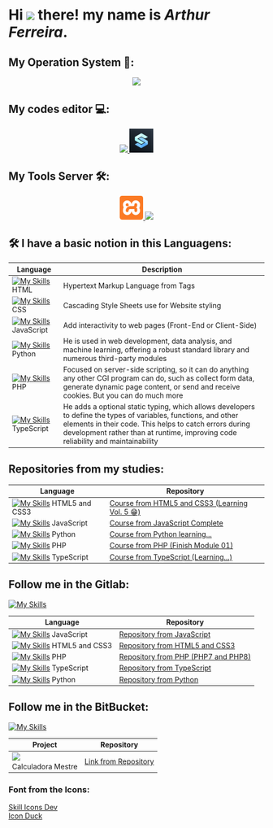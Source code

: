 # Hi <img src="https://raw.githubusercontent.com/kaueMarques/kaueMarques/master/hi.gif" height="30px"> there! my name is *Arthur Ferreira*.

## My Operation System 🔧:
<p align="center">
  <a her="https://skillicons.dev">
    <img src="https://skillicons.dev/icons?i=windows" />
  </a>
</p>

## My codes editor 💻:
<p align="center">
  <a href="https://skillicons.dev">
    <img src="https://skillicons.dev/icons?i=vscode,pycharm,mysql" />
  </a>
  <a href="https://spck.io/">
    <img src="icons/spck-code-editor-icon.png" heigth="47px" width="47px" />
  </a>
</p>

## My Tools Server 🛠:
<p align="center">
  <a href="https://iconduck.com/icons/95096/xampp">
    <img src="icons/xampp.svg" height="47px" />
  </a>
  <a href="https://skillicons.dev">
    <img src="https://skillicons.dev/icons?i=nodejs" />
  </a>
</p>

## 🛠 I have a basic notion in this Languagens:
| Language | Description |
|------------|-----------|
| [![My Skills](https://skillicons.dev/icons?i=html)](https://skillicons.dev) HTML | Hypertext Markup Language from Tags |
| [![My Skills](https://skillicons.dev/icons?i=css)](https://skillicons.dev) CSS | Cascading Style Sheets use for Website styling |
| [![My Skills](https://skillicons.dev/icons?i=js)](https://skillicons.dev) JavaScript | Add interactivity to web pages (Front-End or Client-Side) |
| [![My Skills](https://skillicons.dev/icons?i=py)](https://skillicons.dev) Python | He is used in web development, data analysis, and machine learning, offering a robust standard library and numerous third-party modules |
| [![My Skills](https://skillicons.dev/icons?i=php)](https://skillicons.dev) PHP | Focused on server-side scripting, so it can do anything any other CGI program can do, such as collect form data, generate dynamic page content, or send and receive cookies. But you can do much more  |
| [![My Skills](https://skillicons.dev/icons?i=ts)](https://skillicons.dev) TypeScript | He adds a optional static typing, which allows developers to define the types of variables, functions, and other elements in their code. This helps to catch errors during development rather than at runtime, improving code reliability and maintainability |

## Repositories from my studies:
| Language | Repository |
|------------|-----------|
| [![My Skills](https://skillicons.dev/icons?i=html,css)](https://skillicons.dev) HTML5 and CSS3 | [Course from HTML5 and CSS3 (Learning Vol. 5 😁)](https://github.com/arthurferreira-dev/HTML---CSS) |
| [![My Skills](https://skillicons.dev/icons?i=js)](https://skillicons.dev) JavaScript | [Course from JavaScript Complete](https://github.com/arthurferreira-dev/Javascript) |
| [![My Skills](https://skillicons.dev/icons?i=py)](https://skillicons.dev) Python | [Course from Python learning...](https://github.com/arthurferreira-dev/Python) |
| [![My Skills](https://skillicons.dev/icons?i=php)](https://skillicons.dev) PHP | [Course from PHP (Finish Module 01)](https://github.com/arthurferreira-dev/PHP-Moderno) |
| [![My Skills](https://skillicons.dev/icons?i=ts)](https://skillicons.dev) TypeScript | [Course from TypeScript (Learning...)](https://github.com/arthurferreira-dev/TypeScript) |

## Follow me in the Gitlab:
[![My Skills](https://skillicons.dev/icons?i=gitlab)](https://skillicons.dev)

| Language | Repository |
|------------|-----------|
| [![My Skills](https://skillicons.dev/icons?i=js)](https://skillicons.dev) JavaScript | [Repository from JavaScript](https://gitlab.com/arthurferreira-dev/Javascript) |
| [![My Skills](https://skillicons.dev/icons?i=html,css)](https://skillicons.dev) HTML5 and CSS3 |[Repository from HTML5 and CSS3](https://gitlab.com/arthurferreira-dev/HTML-CSS) |
| [![My Skills](https://skillicons.dev/icons?i=php)](https://skillicons.dev) PHP | [Repository from PHP (PHP7 and PHP8)](https://gitlab.com/arthurferreira-dev/PHP-Moderno) |
| [![My Skills](https://skillicons.dev/icons?i=ts)](https://skillicons.dev) TypeScript | [Repository from TypeScript](https://gitlab.com/arthurferreira-dev/TypeScript) |
| [![My Skills](https://skillicons.dev/icons?i=py)](https://skillicons.dev) Python | [Repository from Python](https://gitlab.com/arthurferreira-dev/Python) |

## Follow me in the BitBucket:
[![My Skills](https://skillicons.dev/icons?i=bitbucket)](https://skillicons.dev)

| Project | Repository |
|------------|-----------|
| <img src="https://skillicons.dev/icons?i=js" /> <br> Calculadora Mestre | [Link from Repository](https://bitbucket.org/arthurferreira-dev/calculadora-mestre/src/main/) |

### Font from the Icons:
<a href="https://skillicons.dev" target="_blank">Skill Icons Dev</a>
<br>
<a href="https://iconduck.com" target="_blank">Icon Duck</a>
